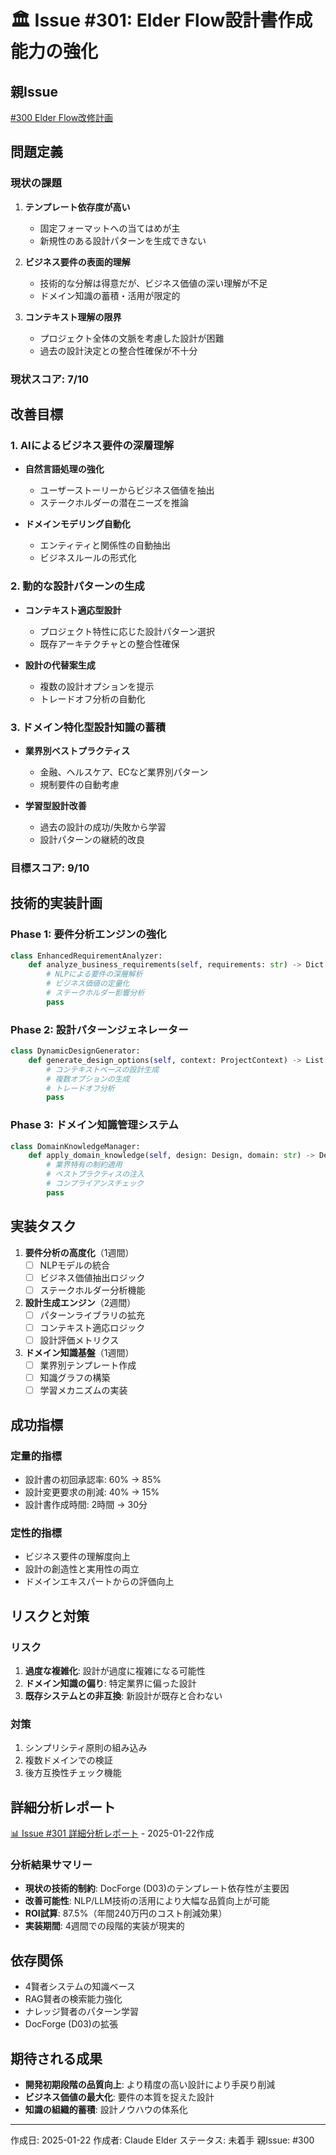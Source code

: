 # 🏛️ Issue #301: Elder Flow設計書作成能力の強化

## 親Issue
[#300 Elder Flow改修計画](issue-300-elder-flow-improvement-plan.md)

## 問題定義

### 現状の課題
1. **テンプレート依存度が高い**
   - 固定フォーマットへの当てはめが主
   - 新規性のある設計パターンを生成できない

2. **ビジネス要件の表面的理解**
   - 技術的な分解は得意だが、ビジネス価値の深い理解が不足
   - ドメイン知識の蓄積・活用が限定的

3. **コンテキスト理解の限界**
   - プロジェクト全体の文脈を考慮した設計が困難
   - 過去の設計決定との整合性確保が不十分

### 現状スコア: 7/10

## 改善目標

### 1. AIによるビジネス要件の深層理解
- **自然言語処理の強化**
  - ユーザーストーリーからビジネス価値を抽出
  - ステークホルダーの潜在ニーズを推論
  
- **ドメインモデリング自動化**
  - エンティティと関係性の自動抽出
  - ビジネスルールの形式化

### 2. 動的な設計パターンの生成
- **コンテキスト適応型設計**
  - プロジェクト特性に応じた設計パターン選択
  - 既存アーキテクチャとの整合性確保

- **設計の代替案生成**
  - 複数の設計オプションを提示
  - トレードオフ分析の自動化

### 3. ドメイン特化型設計知識の蓄積
- **業界別ベストプラクティス**
  - 金融、ヘルスケア、ECなど業界別パターン
  - 規制要件の自動考慮

- **学習型設計改善**
  - 過去の設計の成功/失敗から学習
  - 設計パターンの継続的改良

### 目標スコア: 9/10

## 技術的実装計画

### Phase 1: 要件分析エンジンの強化
```python
class EnhancedRequirementAnalyzer:
    def analyze_business_requirements(self, requirements: str) -> Dict:
        # NLPによる要件の深層解析
        # ビジネス価値の定量化
        # ステークホルダー影響分析
        pass
```

### Phase 2: 設計パターンジェネレーター
```python
class DynamicDesignGenerator:
    def generate_design_options(self, context: ProjectContext) -> List[Design]:
        # コンテキストベースの設計生成
        # 複数オプションの生成
        # トレードオフ分析
        pass
```

### Phase 3: ドメイン知識管理システム
```python
class DomainKnowledgeManager:
    def apply_domain_knowledge(self, design: Design, domain: str) -> Design:
        # 業界特有の制約適用
        # ベストプラクティスの注入
        # コンプライアンスチェック
        pass
```

## 実装タスク

1. **要件分析の高度化**（1週間）
   - [ ] NLPモデルの統合
   - [ ] ビジネス価値抽出ロジック
   - [ ] ステークホルダー分析機能

2. **設計生成エンジン**（2週間）
   - [ ] パターンライブラリの拡充
   - [ ] コンテキスト適応ロジック
   - [ ] 設計評価メトリクス

3. **ドメイン知識基盤**（1週間）
   - [ ] 業界別テンプレート作成
   - [ ] 知識グラフの構築
   - [ ] 学習メカニズムの実装

## 成功指標

### 定量的指標
- 設計書の初回承認率: 60% → 85%
- 設計変更要求の削減: 40% → 15%
- 設計書作成時間: 2時間 → 30分

### 定性的指標
- ビジネス要件の理解度向上
- 設計の創造性と実用性の両立
- ドメインエキスパートからの評価向上

## リスクと対策

### リスク
1. **過度な複雑化**: 設計が過度に複雑になる可能性
2. **ドメイン知識の偏り**: 特定業界に偏った設計
3. **既存システムとの非互換**: 新設計が既存と合わない

### 対策
1. シンプリシティ原則の組み込み
2. 複数ドメインでの検証
3. 後方互換性チェック機能

## 詳細分析レポート
[📊 Issue #301 詳細分析レポート](../reports/issue-301-design-enhancement-analysis-report.md) - 2025-01-22作成

### 分析結果サマリー
- **現状の技術的制約**: DocForge (D03)のテンプレート依存性が主要因
- **改善可能性**: NLP/LLM技術の活用により大幅な品質向上が可能
- **ROI試算**: 87.5%（年間240万円のコスト削減効果）
- **実装期間**: 4週間での段階的実装が現実的

## 依存関係
- 4賢者システムの知識ベース
- RAG賢者の検索能力強化
- ナレッジ賢者のパターン学習
- DocForge (D03)の拡張

## 期待される成果
- **開発初期段階の品質向上**: より精度の高い設計により手戻り削減
- **ビジネス価値の最大化**: 要件の本質を捉えた設計
- **知識の組織的蓄積**: 設計ノウハウの体系化

---
作成日: 2025-01-22
作成者: Claude Elder
ステータス: 未着手
親Issue: #300